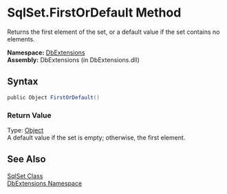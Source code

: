 SqlSet.FirstOrDefault Method
============================
Returns the first element of the set, or a default value if the set contains no elements.

**Namespace:** [DbExtensions][1]  
**Assembly:** DbExtensions (in DbExtensions.dll)

Syntax
------

```csharp
public Object FirstOrDefault()
```

### Return Value
Type: [Object][2]  
A default value if the set is empty; otherwise, the first element.

See Also
--------
[SqlSet Class][3]  
[DbExtensions Namespace][1]  

[1]: ../README.md
[2]: http://msdn.microsoft.com/en-us/library/e5kfa45b
[3]: README.md
